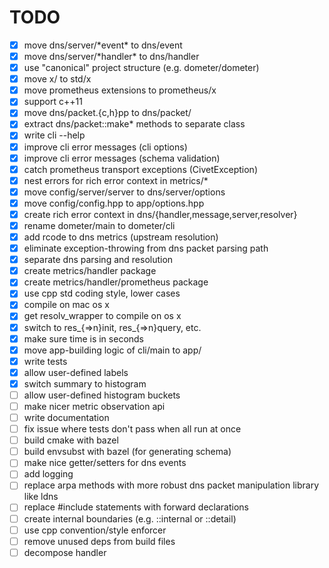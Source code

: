 TODO
====
 - [x] move dns/server/\*event\* to dns/event
 - [x] move dns/server/\*handler\* to dns/handler
 - [x] use "canonical" project structure (e.g. dometer/dometer)
 - [x] move x/ to std/x
 - [x] move prometheus extensions to prometheus/x
 - [x] support c++11
 - [x] move dns/packet.{c,h}pp to dns/packet/
 - [x] extract dns/packet::make\* methods to separate class
 - [x] write cli --help
 - [x] improve cli error messages (cli options)
 - [x] improve cli error messages (schema validation)
 - [x] catch prometheus transport exceptions (CivetException)
 - [x] nest errors for rich error context in metrics/\*
 - [x] move config/server/server to dns/server/options
 - [x] move config/config.hpp to app/options.hpp
 - [x] create rich error context in dns/{handler,message,server,resolver}
 - [x] rename dometer/main to dometer/cli
 - [x] add rcode to dns metrics (upstream resolution)
 - [x] eliminate exception-throwing from dns packet parsing path
 - [x] separate dns parsing and resolution
 - [x] create metrics/handler package
 - [x] create metrics/handler/prometheus package
 - [x] use cpp std coding style, lower cases
 - [x] compile on mac os x
 - [x] get resolv\_wrapper to compile on os x
 - [x] switch to res\_{=\>n}init, res\_{=\>n}query, etc.
 - [x] make sure time is in seconds
 - [x] move app-building logic of cli/main to app/
 - [x] write tests
 - [x] allow user-defined labels
 - [x] switch summary to histogram
 - [ ] allow user-defined histogram buckets
 - [ ] make nicer metric observation api
 - [ ] write documentation
 - [ ] fix issue where tests don't pass when all run at once
 - [ ] build cmake with bazel
 - [ ] build envsubst with bazel (for generating schema)
 - [ ] make nice getter/setters for dns events
 - [ ] add logging
 - [ ] replace arpa methods with more robust dns packet manipulation library like ldns
 - [ ] replace #include statements with forward declarations
 - [ ] create internal boundaries (e.g. ::internal or ::detail)
 - [ ] use cpp convention/style enforcer
 - [ ] remove unused deps from build files
 - [ ] decompose handler
